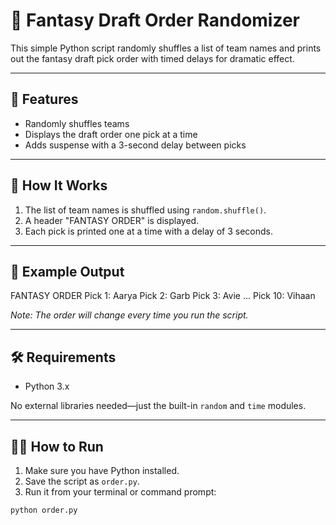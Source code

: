 # 🏈 Fantasy Draft Order Randomizer

This simple Python script randomly shuffles a list of team names and prints out the fantasy draft pick order with timed delays for dramatic effect.

---

## 🚀 Features

- Randomly shuffles teams
- Displays the draft order one pick at a time
- Adds suspense with a 3-second delay between picks

---

## 📜 How It Works

1. The list of team names is shuffled using `random.shuffle()`.
2. A header "FANTASY ORDER" is displayed.
3. Each pick is printed one at a time with a delay of 3 seconds.

---

## 🧪 Example Output

FANTASY ORDER
Pick 1: Aarya
Pick 2: Garb
Pick 3: Avie
...
Pick 10: Vihaan

*Note: The order will change every time you run the script.*

---

## 🛠️ Requirements

- Python 3.x

No external libraries needed—just the built-in `random` and `time` modules.

---

## 🏃‍♂️ How to Run

1. Make sure you have Python installed.
2. Save the script as `order.py`.
3. Run it from your terminal or command prompt:

```bash
python order.py